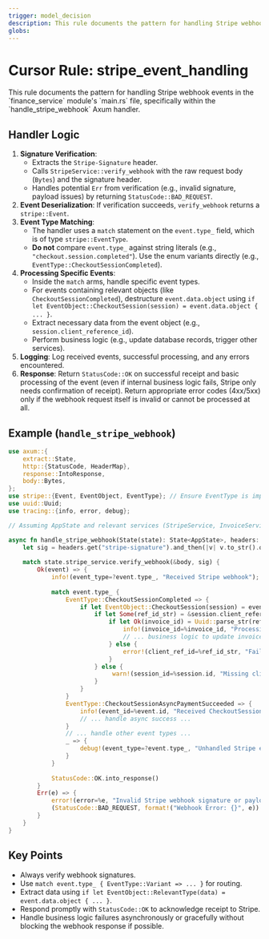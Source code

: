 ```yaml
---
trigger: model_decision
description: This rule documents the pattern for handling Stripe webhook events in the `finance_service` module's `main.rs` file, specifically within the `handle_stripe_webhook` Axum handler.
globs: 
---
```

# Cursor Rule: stripe_event_handling

<context>
This rule documents the pattern for handling Stripe webhook events in the `finance_service` module's `main.rs` file, specifically within the `handle_stripe_webhook` Axum handler.
</context>

<rules>

## Handler Logic

1.  **Signature Verification**: 
    - Extracts the `Stripe-Signature` header.
    - Calls `StripeService::verify_webhook` with the raw request body (`Bytes`) and the signature header.
    - Handles potential `Err` from verification (e.g., invalid signature, payload issues) by returning `StatusCode::BAD_REQUEST`.
2.  **Event Deserialization**: If verification succeeds, `verify_webhook` returns a `stripe::Event`.
3.  **Event Type Matching**: 
    - The handler uses a `match` statement on the `event.type_` field, which is of type `stripe::EventType`.
    - **Do not** compare `event.type_` against string literals (e.g., `"checkout.session.completed"`). Use the enum variants directly (e.g., `EventType::CheckoutSessionCompleted`).
4.  **Processing Specific Events**: 
    - Inside the `match` arms, handle specific event types.
    - For events containing relevant objects (like `CheckoutSessionCompleted`), destructure `event.data.object` using `if let EventObject::CheckoutSession(session) = event.data.object { ... }`.
    - Extract necessary data from the event object (e.g., `session.client_reference_id`).
    - Perform business logic (e.g., update database records, trigger other services).
5.  **Logging**: Log received events, successful processing, and any errors encountered.
6.  **Response**: Return `StatusCode::OK` on successful receipt and basic processing of the event (even if internal business logic fails, Stripe only needs confirmation of receipt). Return appropriate error codes (4xx/5xx) only if the webhook request itself is invalid or cannot be processed at all.
## Example (`handle_stripe_webhook`)

```rust
use axum::{
    extract::State,
    http::{StatusCode, HeaderMap},
    response::IntoResponse,
    body::Bytes,
};
use stripe::{Event, EventObject, EventType}; // Ensure EventType is imported
use uuid::Uuid;
use tracing::{info, error, debug};

// Assuming AppState and relevant services (StripeService, InvoiceService, PaymentService) exist

async fn handle_stripe_webhook(State(state): State<AppState>, headers: HeaderMap, body: Bytes) -> impl IntoResponse {
    let sig = headers.get("stripe-signature").and_then(|v| v.to_str().ok()).unwrap_or("");
    
    match state.stripe_service.verify_webhook(&body, sig) {
        Ok(event) => {
            info!(event_type=?event.type_, "Received Stripe webhook");
            
            match event.type_ {
                EventType::CheckoutSessionCompleted => {
                    if let EventObject::CheckoutSession(session) = event.data.object {
                        if let Some(ref_id_str) = &session.client_reference_id {
                            if let Ok(invoice_id) = Uuid::parse_str(ref_id_str) {
                                info!(invoice_id=%invoice_id, "Processing CheckoutSessionCompleted");
                                // ... business logic to update invoice/payment status ...
                            } else {
                                error!(client_ref_id=%ref_id_str, "Failed to parse Uuid from client_reference_id");
                            }
                        } else {
                             warn!(session_id=%session.id, "Missing client_reference_id in CheckoutSessionCompleted");
                        }
                    }
                }
                EventType::CheckoutSessionAsyncPaymentSucceeded => {
                    info!(event_id=%event.id, "Received CheckoutSessionAsyncPaymentSucceeded");
                    // ... handle async success ...
                }
                // ... handle other event types ...
                _ => {
                    debug!(event_type=?event.type_, "Unhandled Stripe event type");
                }
            }
            
            StatusCode::OK.into_response()
        }
        Err(e) => {
            error!(error=%e, "Invalid Stripe webhook signature or payload");
            (StatusCode::BAD_REQUEST, format!("Webhook Error: {}", e)).into_response()
        }
    }
}
```

## Key Points

- Always verify webhook signatures.
- Use `match event.type_ { EventType::Variant => ... }` for routing.
- Extract data using `if let EventObject::RelevantType(data) = event.data.object { ... }`.
- Respond promptly with `StatusCode::OK` to acknowledge receipt to Stripe.
- Handle business logic failures asynchronously or gracefully without blocking the webhook response if possible.

</rules> 
